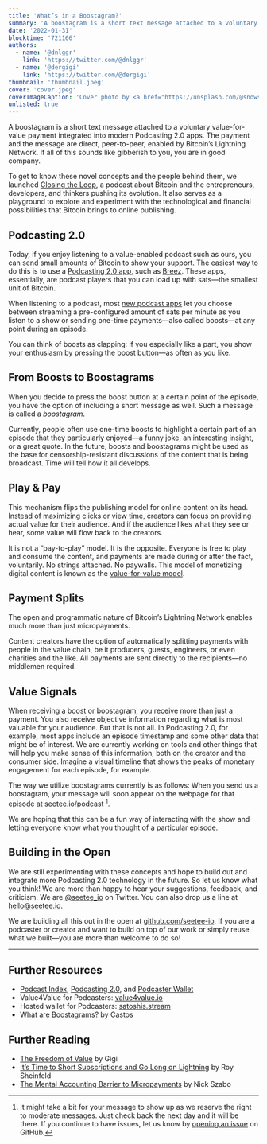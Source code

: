 ```yaml
---
title: 'What’s in a Boostagram?'
summary: 'A boostagram is a short text message attached to a voluntary value-for-value payment integrated into modern Podcasting 2.0 apps. The payment and the message are direct, peer-to-peer, enabled by Bitcoin’s Lightning Network.'
date: '2022-01-31'
blocktime: '721166'
authors:
  - name: '@dnlggr'
    link: 'https://twitter.com/@dnlggr'
  - name: '@dergigi'
    link: 'https://twitter.com/@dergigi'
thumbnail: 'thumbnail.jpeg'
cover: 'cover.jpeg'
coverImageCaption: 'Cover photo by <a href="https://unsplash.com/@snowshade">Oleg Laptev</a> on <a href="https://unsplash.com/s/photos/megaphone">Unsplash</a>.'
unlisted: true
---
```


A boostagram is a short text message attached to a voluntary value-for-value payment integrated into modern Podcasting 2.0 apps. The payment and the message are direct, peer-to-peer, enabled by Bitcoin’s Lightning Network. If all of this sounds like gibberish to you, you are in good company.

To get to know these novel concepts and the people behind them, we launched [Closing the Loop](https://www.seetee.io/podcast), a podcast about Bitcoin and the entrepreneurs, developers, and thinkers pushing its evolution. It also serves as a playground to explore and experiment with the technological and financial possibilities that Bitcoin brings to online publishing.

## Podcasting 2.0

Today, if you enjoy listening to a value-enabled podcast such as ours, you can send small amounts of Bitcoin to show your support. The easiest way to do this is to use a [Podcasting 2.0 app](https://podcastindex.org/apps), such as [Breez](https://breez.technology). These apps, essentially, are podcast players that you can load up with sats—the smallest unit of Bitcoin.

When listening to a podcast, most [new podcast apps](http://newpodcastapps.com) let you choose between streaming a pre-configured amount of sats per minute as you listen to a show or sending one-time payments—also called boosts—at any point during an episode.

You can think of boosts as clapping: if you especially like a part, you show your enthusiasm by pressing the boost button—as often as you like.

## From Boosts to Boostagrams

When you decide to press the boost button at a certain point of the episode, you have the option of including a short message as well. Such a message is called a _boostagram_.

Currently, people often use one-time boosts to highlight a certain part of an episode that they particularly enjoyed—a funny joke, an interesting insight, or a great quote. In the future, boosts and boostagrams might be used as the base for censorship-resistant discussions of the content that is being broadcast. Time will tell how it all develops.

## Play & Pay

This mechanism flips the publishing model for online content on its head. Instead of maximizing clicks or view time, creators can focus on providing actual value for their audience. And if the audience likes what they see or hear, some value will flow back to the creators.

It is not a “pay-to-play” model. It is the opposite. Everyone is free to play and consume the content, and payments are made during or after the fact, voluntarily. No strings attached. No paywalls. This model of monetizing digital content is known as the [value-for-value model](https://dergigi.com/2021/12/30/the-freedom-of-value).

## Payment Splits

The open and programmatic nature of Bitcoin’s Lightning Network enables much more than just micropayments.

Content creators have the option of automatically splitting payments with people in the value chain, be it producers, guests, engineers, or even charities and the like. All payments are sent directly to the recipients—no middlemen required.

## Value Signals

When receiving a boost or boostagram, you receive more than just a payment. You also receive objective information regarding what is most valuable for your audience. But that is not all. In Podcasting 2.0, for example, most apps include an episode timestamp and some other data that might be of interest. We are currently working on tools and other things that will help you make sense of this information, both on the creator and the consumer side. Imagine a visual timeline that shows the peaks of monetary engagement for each episode, for example.

The way we utilize boostagrams currently is as follows: When you send us a boostagram, your message will soon appear on the webpage for that episode at [seetee.io/podcast](https://seetee.io/podcast)&nbsp;[^1].

[^1]: It might take a bit for your message to show up as we reserve the right to moderate messages. Just check back the next day and it will be there. If you continue to have issues, let us know by [opening an issue](https://github.com/seetee-io/seetee-io/issues/new) on GitHub.

We are hoping that this can be a fun way of interacting with the show and letting everyone know what you thought of a particular episode.

## Building in the Open

We are still experimenting with these concepts and hope to build out and integrate more Podcasting 2.0 technology in the future. So let us know what you think! We are more than happy to hear your suggestions, feedback, and criticism. We are [@seetee_io](https://twitter.com/@seetee_io) on Twitter. You can also drop us a line at [hello@seetee.io](mailto:hello@seetee.io).

We are building all this out in the open at [github.com/seetee-io](https://github.com/seetee-io). If you are a podcaster or creator and want to build on top of our work or simply reuse what we built—you are more than welcome to do so!

---

## Further Resources

- [Podcast Index](https://podcastindex.org/), [Podcasting 2.0](https://podcastindex.org/podcast/920666), and [Podcaster Wallet](https://podcasterwallet.com/)
- Value4Value for Podcasters: [value4value.io](http://value4value.io/)
- Hosted wallet for Podcasters: [satoshis.stream](https://satoshis.stream/)
- [What are Boostagrams?](https://youtu.be/6mKGBtEiq1E) by Castos

## Further Reading

- [The Freedom of Value](https://dergigi.com/2021/12/30/the-freedom-of-value/) by Gigi
- [It’s Time to Short Subscriptions and Go Long on Lightning](https://medium.com/breez-technology/its-time-to-short-subscriptions-and-go-long-on-lightning-a89c83820ef5) by Roy Sheinfeld
- [The Mental Accounting Barrier to Micropayments](https://www.fon.hum.uva.nl/rob/Courses/InformationInSpeech/CDROM/Literature/LOTwinterschool2006/szabo.best.vwh.net/micropayments.html) by Nick Szabo
